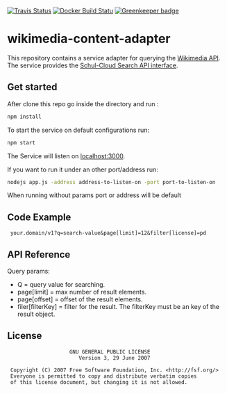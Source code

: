 [![Travis Status](https://travis-ci.org/schul-cloud/wikimedia-content-adapter.svg?branch=master)](https://travis-ci.org/schul-cloud/wikimedia-content-adapter) [![Docker Build Statu](https://img.shields.io/docker/build/schulcloud/wikimedia-content-adapter.svg)](https://hub.docker.com/r/schulcloud/wikimedia-content-adapter/builds/) [![Greenkeeper badge](https://badges.greenkeeper.io/schul-cloud/wikimedia-content-adapter.svg)](https://greenkeeper.io/)

# wikimedia-content-adapter

This repository contains a service adapter for querying the [Wikimedia API][wikimedia-api].
The service provides the [Schul-Cloud Search API interface][search-api].

[search-api]: https://github.com/schul-cloud/resources-api-v1#search-api
[wikimedia-api]: https://commons.wikimedia.org/w/api.php

## Get started

After clone this repo go inside the directory and run :

```bash
npm install
```
To start the service on default configurations run:

```bash
npm start
```
The Service will listen on [localhost:3000](http://localhost:3000).

If you want to run it under an other port/address run:

```bash
nodejs app.js -address address-to-listen-on -port port-to-listen-on
```
When running without params port or address will be default

## Code Example

```http
 your.domain/v1?q=search-value&page[limit]=12&filter[license]=pd
```
## API Reference

Query params:

-	Q = query value for searching.
-	page[limit] = max number of result elements.
-	page[offset] = offset of the result elements.
-	filer[filterKey] = filter for the result. The filterKey must be an key of the result object.

## License
```
                    GNU GENERAL PUBLIC LICENSE
                       Version 3, 29 June 2007

 Copyright (C) 2007 Free Software Foundation, Inc. <http://fsf.org/>
 Everyone is permitted to copy and distribute verbatim copies
 of this license document, but changing it is not allowed.
```
